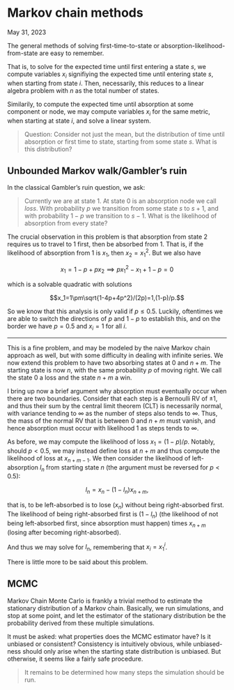 <!-- emilia-snapshot-properties
Markov chain methods
2023/05/31
utulek
emilia-snapshot-properties -->

# Markov chain methods

May 31, 2023

The general methods of solving first-time-to-state or absorption-likelihood-from-state are easy to remember.

That is, to solve for the expected time until first entering a state $s$, we compute variables $x_i$ signifiying the expected time until entering state $s$, when starting from state $i$. Then, necessarily, this reduces to a linear algebra problem with $n$ as the total number of states.

Similarily, to compute the expected time until absorption at some component or node, we may compute variables $x_i$ for the same metric, when starting at state $i$, and solve a linear system.

> Question: Consider not just the mean, but the distribution of time until absorption or first time to state, starting from some state $s$. What is this distribution?

## Unbounded Markov walk/Gambler’s ruin

In the classical Gambler’s ruin question, we ask:

> Currently we are at state $1$. At state $0$ is an absorption node we call *loss*. With probability $p$ we transition from some state $s$ to $s+1$, and with probability $1-p$ we transition to $s-1$. What is the likelihood of absorption from every state?

The crucial observation in this problem is that absorption from state $2$ requires us to travel to $1$ first, then be absorbed from $1$. That is, if the likelihood of absorption from $1$ is $x_1$, then $x_2=x_1^2$. But we also have

$$x_1=1-p+px_2\implies px_1^2-x_1+1-p=0$$

which is a solvable quadratic with solutions

$$x_1=1\pm\sqrt{1-4p+4p^2}/(2p)=1,(1-p)/p.$$

So we know that this analysis is only valid if $p\leq 0.5$. Luckily, oftentimes we are able to switch the directions of $p$ and $1-p$ to establish this, and on the border we have $p=0.5$ and $x_i=1$ for all $i$.

---

This is a fine problem, and may be modeled by the naive Markov chain approach as well, but with some difficulty in dealing with infinite series. We now extend this problem to have two absorbing states at $0$ and $n+m$. The starting state is now $n$, with the same probability $p$ of moving right. We call the state $0$ a loss and the state $n+m$ a win.

I bring up now a brief argument why absorption must eventually occur when there are two boundaries. Consider that each step is a Bernoulli RV of $\pm1$, and thus their sum by the central limit theorem (CLT) is necessarily normal, with variance tending to $\infty$ as the number of steps also tends to $\infty$. Thus, the mass of the normal RV that is between $0$ and $n+m$ must vanish, and hence absorption must occur with likelihood $1$ as steps tends to $\infty$.

As before, we may compute the likelihood of loss $x_1=(1-p)/p$. Notably, should $p<0.5$, we may instead define loss at $n+m$ and thus compute the likelihood of loss at $x_{n+m-1}$. We then consider the likelihood of left-absorption $l_n$ from starting state $n$ (the argument must be reversed for $p<0.5$):

$$l_n=x_n-(1-l_n)x_{n+m},$$

that is, to be left-absorbed is to lose ($x_n$) without being right-absorbed first. The likelihood of being right-absorbed first is $(1-l_n)$ (the likelihood of not being left-absorbed first, since absorption must happen) times $x_{n+m}$ (losing after becoming right-absorbed).

And thus we may solve for $l_n$, remembering that $x_i=x_1^i$.

There is little more to be said about this problem.

## MCMC

Markov Chain Monte Carlo is frankly a trivial method to estimate the stationary distribution of a Markov chain. Basically, we run simulations, and stop at some point, and let the estimator of the stationary distribution be the probability derived from these multiple simulations.

It must be asked: what properties does the MCMC estimator have? Is it unbiased or consistent? Consistency is intuitively obvious, while unbiased-ness should only arise when the starting state distribution is unbiased. But otherwise, it seems like a fairly safe procedure.

> It remains to be determined how many steps the simulation should be run.
